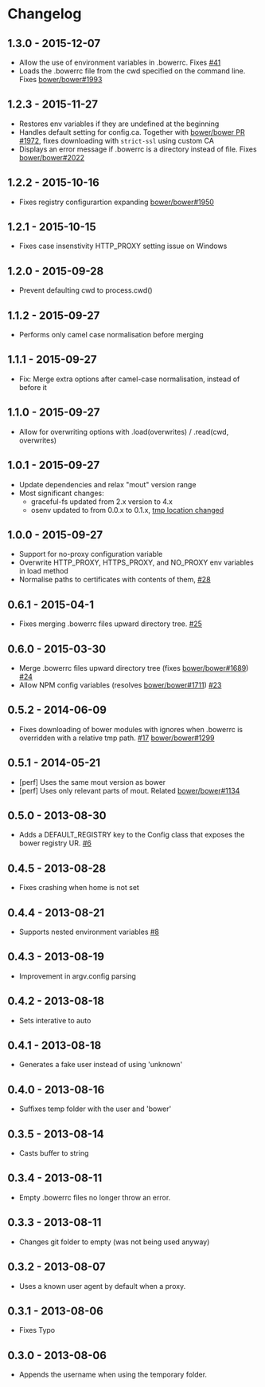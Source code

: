 # Changelog

## 1.3.0 - 2015-12-07

- Allow the use of environment variables in .bowerrc. Fixes [#41](https://github.com/bower/config/issues/41)
- Loads the .bowerrc file from the cwd specified on the command line. Fixes [bower/bower#1993](https://github.com/bower/bower/issues/1993)

## 1.2.3 - 2015-11-27

- Restores env variables if they are undefined at the beginning
- Handles default setting for config.ca. Together with [bower/bower PR #1972](https://github.com/bower/bower/pull/1972), fixes downloading with `strict-ssl` using custom CA
- Displays an error message if .bowerrc is a directory instead of file. Fixes [bower/bower#2022](https://github.com/bower/bower/issues/2022)

## 1.2.2 - 2015-10-16
- Fixes registry configurartion expanding [bower/bower#1950](https://github.com/bower/bower/issues/1950)

## 1.2.1 - 2015-10-15
- Fixes case insenstivity HTTP_PROXY setting issue on Windows

## 1.2.0 - 2015-09-28
- Prevent defaulting cwd to process.cwd()

## 1.1.2 - 2015-09-27
- Performs only camel case normalisation before merging

## 1.1.1 - 2015-09-27
- Fix: Merge extra options after camel-case normalisation, instead of before it

## 1.1.0 - 2015-09-27
- Allow for overwriting options with .load(overwrites) / .read(cwd, overwrites)

## 1.0.1 - 2015-09-27
- Update dependencies and relax "mout" version range
- Most significant changes:
  - graceful-fs updated from 2.x version to 4.x
  - osenv updated to from 0.0.x to 0.1.x, [tmp location changed](https://github.com/npm/osenv/commit/d6eddbc026538b09026b1dbd60fbc081a8c67e03)

## 1.0.0 - 2015-09-27
- Support for no-proxy configuration variable
- Overwrite HTTP_PROXY, HTTPS_PROXY, and NO_PROXY env variables in load method
- Normalise paths to certificates with contents of them, [#28](https://github.com/bower/config/pull/28)

## 0.6.1 - 2015-04-1
- Fixes merging .bowerrc files upward directory tree. [#25](https://github.com/bower/config/issues/25)

## 0.6.0 - 2015-03-30
- Merge .bowerrc files upward directory tree (fixes [bower/bower#1689](https://github.com/bower/bower/issues/1689)) [#24](https://github.com/bower/config/pull/24)
- Allow NPM config variables (resolves [bower/bower#1711](https://github.com/bower/bower/issues/1711)) [#23](https://github.com/bower/config/pull/23)

## 0.5.2 - 2014-06-09
- Fixes downloading of bower modules with ignores when .bowerrc is overridden with a relative tmp path. [#17](https://github.com/bower/config/issues/17) [bower/bower#1299](https://github.com/bower/bower/issues/1299)

## 0.5.1 - 2014-05-21
- [perf] Uses the same mout version as bower
- [perf] Uses only relevant parts of mout. Related [bower/bower#1134](https://github.com/bower/bower/pull/1134)

## 0.5.0 - 2013-08-30
- Adds a DEFAULT_REGISTRY key to the Config class that exposes the bower registry UR. [#6](https://github.com/bower/config/issues/6)

## 0.4.5 - 2013-08-28
- Fixes crashing when home is not set

## 0.4.4 - 2013-08-21
- Supports nested environment variables [#8](https://github.com/bower/config/issues/8)

## 0.4.3 - 2013-08-19
- Improvement in argv.config parsing

## 0.4.2 - 2013-08-18
- Sets interative to auto

## 0.4.1 - 2013-08-18
- Generates a fake user instead of using 'unknown'

## 0.4.0 - 2013-08-16
- Suffixes temp folder with the user and 'bower'

## 0.3.5 - 2013-08-14
- Casts buffer to string

## 0.3.4 - 2013-08-11
- Empty .bowerrc files no longer throw an error.

## 0.3.3 - 2013-08-11
- Changes git folder to empty (was not being used anyway)

## 0.3.2 - 2013-08-07
- Uses a known user agent by default when a proxy.

## 0.3.1 - 2013-08-06
- Fixes Typo

## 0.3.0 - 2013-08-06
- Appends the username when using the temporary folder.
